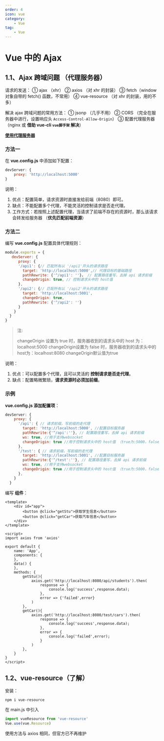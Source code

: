 ```yaml
---
order: 4
icon: vue
category: 
    - Vue
tag: 
    - Vue
---
```

# Vue 中的 Ajax

## 1.1、Ajax 跨域问题  （代理服务器）

请求的发送：
	① ajax （xhr）
	② axios （对 xhr 的封装）
	③ fetch（window 对象自带的 fetch() 函数，不常用）
	④  vue-resource （对 xhr 的封装，用的不多）

解决 ajax 跨域问题的常用方法：
	① jsonp （几乎不用）
	② CORS （完全在服务器中进行，设置响应头 `Access-Control-Allow-Origin`）
	③ 配置代理服务器 （nginx 或 **借助 vue-cli `vue脚手架` 解决**）

**[使用代理服务器](https://cli.vuejs.org/zh/config/#devserver-proxy)**  

### 方法一

  在 **vue.config.js** 中添加如下配置：

```js
devServer: {
    proxy: 'http://localhost:5000'
}
```

说明：

1. 优点：配置简单，请求资源时直接发给前端（8080）即可。
2. 缺点：不能配置多个代理，不能灵活的控制请求是否走代理。
3. 工作方式：若按照上述配置代理，当请求了前端不存在的资源时，那么该请求会转发给服务器 （**优先匹配前端资源**）

### 方法二

  编写 **vue.config.js** 配置具体代理规则：

```js
module.exports = {
   devServer: {
      proxy: {
      '/api1': {// 匹配所有以 '/api1'开头的请求路径
        target: 'http://localhost:5000',// 代理目标的基础路径
        pathRewrite: {'^/api1': ''}， // 配置路径重写，去掉 api 请求前缀
        changeOrigin: true, // 控制请求头中的 host值
      },
      '/api2': {// 匹配所有以 '/api2'开头的请求路径
        target: 'http://localhost:5001',
        changeOrigin: true,
        pathRewrite: {'^/api2': ''}
      }
    }
  }
}

```

> 注:
>
>    changeOrigin 设置为 true 时，服务器收到的请求头中的 host 为：localhost:5000
>    changeOrigin设置为 false 时，服务器收到的请求头中的host为：localhost:8080
>    changeOrigin默认值为true

说明：

1. 优点：可以配置多个代理，且可以灵活的 **控制请求是否走代理**。
2. 缺点：配置略微繁琐，**请求资源时必须加前缀**。

### 示例

**vue.config.js 添加配置项**：

```js
devServer: {
    proxy: {
      '/api': { // 请求前缀，写前缀的走代理
        target: 'http://localhost:5000', //配置目标服务器
        pathRewrite:{'^/api':''}, // 配置路径重写，去掉 api 请求前缀
        ws: true, //用于支持websocket
        changeOrigin: true //用于控制请求头中的 host值 （true为:5000，false为:8080，默认为true）
      },
      '/test': { // 请求前缀，写前缀的走代理
        target: 'http://localhost:5001', //配置目标服务器
        pathRewrite:{'^/test':''}, // 配置路径重写，去掉 api 请求前缀
        ws: true, //用于支持websocket
        changeOrigin: true //用于控制请求头中的 host值 （true为:5000，false为:8080，默认为true）
      },
    }
  }
```

编写 **组件**：

```vue
<template>
	<div id="app">
        <button @click="getStu">获取学生信息</button>
        <button @click="getCar">获取汽车信息</button>
    </div>
</template>

<script>
import axios from 'axios'

export default {
    name: 'App',
    components: {
    },
    data() {
    },
    methods: {
        getStu(){
            axios.get('http://localhost:8080/api/students').then(
                response => {
                    console.log('success',response.data);
                },
                error => {'failed',error}
            )
        },
        getCar(){
            axios.get('http://localhost:8080/test/cars').then(
                response => {
                    console.log('success',response.data);
                },
                error => {
                    console.log('failed',error);
                }
            )
        },
    }
}
</script>
```

## 1.2、vue-resource（了解）

安装：

```shell
npm i vue-resource
```

在 main.js 中引入

```js
import vueResource from 'vue-resource'
Vue.use(vue.Resource)
```

使用方法与 axios 相同，但官方已不再维护

